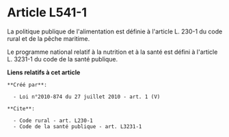 # Article L541-1

La politique publique de l'alimentation est définie à l'article L. 230-1 du code rural et de la pêche maritime. 

Le programme national relatif à la nutrition et à la santé est défini à l'article L. 3231-1 du code de la santé publique.

**Liens relatifs à cet article**

	**Créé par**:

	  - Loi n°2010-874 du 27 juillet 2010 - art. 1 (V)

	**Cite**:

	  - Code rural - art. L230-1
	  - Code de la santé publique - art. L3231-1
